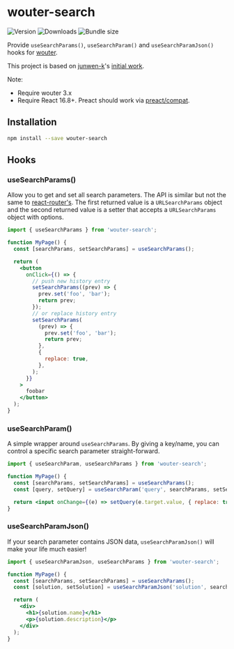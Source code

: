 # wouter-search

![Version](https://img.shields.io/npm/v/wouter-search)
![Downloads](https://img.shields.io/npm/dw/wouter-search)
![Bundle size](https://img.shields.io/bundlephobia/minzip/wouter-search)

Provide `useSearchParams()`, `useSearchParam()` and `useSearchParamJson()` hooks for [wouter](https://github.com/molefrog/wouter).

This project is based on [junwen-k](https://github.com/junwen-k)'s [initial work](https://github.com/molefrog/wouter/pull/391).

Note:

- Require wouter 3.x
- Require React 16.8+. Preact should work via [preact/compat](https://preactjs.com/guide/v10/switching-to-preact/).

## Installation

```bash
npm install --save wouter-search
```

## Hooks

### useSearchParams()

Allow you to get and set all search parameters. The API is similar but not the same to [react-router's](https://api.reactrouter.com/v7/functions/react_router.useSearchParams.html).
The first returned value is a `URLSearchParams` object and the second returned value is a setter that accepts a `URLSearchParams` object with options.

```jsx
import { useSearchParams } from 'wouter-search';

function MyPage() {
  const [searchParams, setSearchParams] = useSearchParams();

  return (
    <button
      onClick={() => {
        // push new history entry
        setSearchParams((prev) => {
          prev.set('foo', 'bar');
          return prev;
        });
        // or replace history entry
        setSearchParams(
          (prev) => {
            prev.set('foo', 'bar');
            return prev;
          },
          {
            replace: true,
          },
        );
      }}
    >
      foobar
    </button>
  );
}
```

### useSearchParam()

A simple wrapper around `useSearchParams`. By giving a key/name, you can control a specific search parameter straight-forward.

```jsx
import { useSearchParam, useSearchParams } from 'wouter-search';

function MyPage() {
  const [searchParams, setSearchParams] = useSearchParams();
  const [query, setQuery] = useSearchParam('query', searchParams, setSearchParams);

  return <input onChange={(e) => setQuery(e.target.value, { replace: true })} />;
}
```

### useSearchParamJson()

If your search parameter contains JSON data, `useSearchParamJson()` will make your life much easier!

```jsx
import { useSearchParamJson, useSearchParams } from 'wouter-search';

function MyPage() {
  const [searchParams, setSearchParams] = useSearchParams();
  const [solution, setSolution] = useSearchParamJson('solution', searchParams, setSearchParams);

  return (
    <div>
      <h1>{solution.name}</h1>
      <p>{solution.description}</p>
    </div>
  );
}
```
